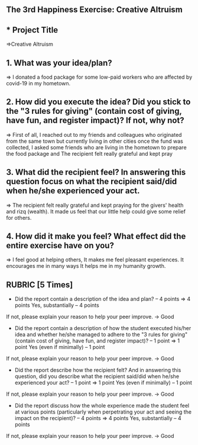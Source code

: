 ##  The 3rd Happiness Exercise: Creative Altruism ##

## * Project Title ##
=>Creative Altruism

## 1. What was your idea/plan? ##

=> I donated a food package for some low-paid workers who are affected by covid-19 in my hometown.

## 2. How did you execute the idea? Did you stick to the "3 rules for giving" (contain cost of giving, have fun, and register impact)? If not, why not? ##

=> First of all, I reached out to my friends and colleagues who originated from the same town but  currently living in other cities once the fund was collected, I asked some friends who are living in the hometown to prepare the food package and The recipient felt really grateful and kept pray

## 3. What did the recipient feel? In answering this question focus on what the recipient said/did when he/she experienced your act. ##

=> The recipient felt really grateful and kept praying for the givers' health and rizq (wealth). It made us feel that our little help could give some relief for others.

## 4. How did it make you feel? What effect did the entire exercise have on you? ##

=> I feel good at helping others, It makes me feel pleasant experiences. It encourages me in many ways It helps me in my humanity growth.
##   RUBRIC [5 Times] ##

* Did the report contain a description of the idea and plan? – 4 points
=>
4 points
Yes, substantially – 4 points

If not, please explain your reason to help your peer improve.
-> Good

* Did the report contain a description of how the student executed his/her idea and whether he/she managed to adhere to the "3 rules for giving" (contain cost of giving, have fun, and register impact)? – 1 point
=>
1 point
Yes (even if minimally) – 1 point

If not, please explain your reason to help your peer improve.
-> Good

* Did the report describe how the recipient felt? And in answering this question, did you describe what the recipient said/did when he/she experienced your act? – 1 point
=>
1 point
Yes (even if minimally) – 1 point

If not, please explain your reason to help your peer improve.
-> Good

* Did the report discuss how the whole experience made the student feel at various points (particularly when perpetrating your act and seeing the impact on the recipient)? – 4 points
=>
4 points
Yes, substantially – 4 points

If not, please explain your reason to help your peer improve.
-> Good
